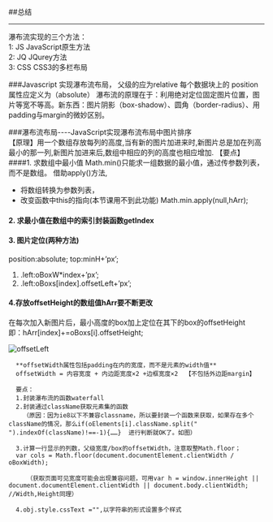 ##总结
***
瀑布流实现的三个方法：<br>
1: JS JavaScript原生方法<br>
2: JQ JQurey方法<br>
3: CSS CSS3的多栏布局<br>

###Javascript 实现瀑布流布局，
父级的应为relative
每个数据块上的 position 属性应定义为（absolute）
瀑布流的原理在于：利用绝对定位固定图片位置，图片等宽不等高。新东西：图片阴影（box-shadow）、圆角（border-radius）、用padding与margin的微妙区别。

###瀑布流布局----JavaScript实现瀑布流布局中图片排序<br>
   【原理】用一个数组存放每列的高度,当有新的图片加进来时,新图片总是加在列高最小的那一列,新图片加进来后,数组中相应的列的高度也相应增加.
   【要点】
   ####1. 求数组中最小值
   Math.min()只能求一组数据的最小值，通过传参数列表，而不是数组。
   借助apply()方法,
  *  将数组转换为参数列表，
  *  改变函数中this的指向(本节课用不到此功能)
   Math.min.apply(null,hArr);
 ####  2. 求最小值在数组中的索引封装函数getIndex
 ####  3. 图片定位(两种方法)
  position:absolute;
  top:minH+’px’;
   1) .left:oBoxW*index+’px’;
   2) .left:oBoxs[index].offsetLeft+’px’;
   #### 4.存放offsetHeight的数组值hArr要不断更改
   在每次加入新图片后，最小高度的box加上定位在其下的box的offsetHeight <br>即：hArr[index]+=oBoxs[i].offsetHeight;

 ![offsetLeft](http://www.cftea.com/c/2009/01/R3MW6VH4GID77IZV/REUW6Z0WU6ZHU5EK.png)

      **offsetWidth属性包括padding在内的宽度，而不是元素的width值**
      offsetWidth = 内容宽度 + 内边距宽度×2 +边框宽度×2  【不包括外边距margin】

      要点：
      1.封装瀑布流的函数waterfall
      2.封装通过className获取元素集的函数
        （原因：因为ie8以下不兼容classname，所以要封装一个函数来获取，如果存在多个className的情况，那么if(oElements[i].className.split(" ").indexOf(className)!==-1){……}  进行判断就OK了。如图）

      3.计算一行显示的列数，父级宽度/box的offsetWidth，注意取整Math.floor；
      var cols = Math.floor(document.documentElement.clientWidth / oBoxWidth);

         （获取页面可见宽度可能会出现兼容问题，可用var h = window.innerHeight || document.documentElement.clientWidth || document.body.clientWidth;   //Width,Height同理）

      4.obj.style.cssText ="",以字符串的形式设置多个样式